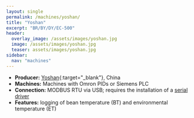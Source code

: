 ```yaml
---
layout: single
permalink: /machines/yoshan/
title: "Yoshan"
excerpt: "BR/BY/DY/EC-500"
header:
  overlay_image: /assets/images/yoshan.jpg
  image: /assets/images/yoshan.jpg
  teaser: assets/images/yoshan.jpg
sidebar:
  nav: "machines"
---
```


* __Producer:__ [Yoshan](https://www.ysroaster.com/){:target="_blank"}, China
* __Machines:__ Machines with Omron PIDs or Siemens PLC
* __Connection:__ MODBUS RTU via USB; requires the installation of a [serial driver](/modbus_serial/)
* __Features:__ logging of bean temperature (BT) and environmental temperature (ET)